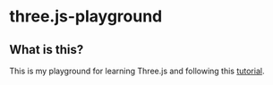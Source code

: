 ﻿# three.js-playground
 
 ## What is this?
 
This is my playground for learning Three.js and following this [tutorial](https://threejs-journey.com/).
